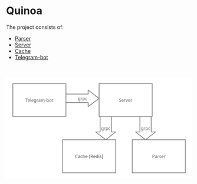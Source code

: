 # Quinoa

The project consists of:<br>
+ [Parser](https://github.com/s-vvardenfell/QuinoaParser)
+ [Server](https://github.com/s-vvardenfell/QuinoaServer)
+ [Cache](https://github.com/s-vvardenfell/QuinoaCache)
+ [Telegram-bot](https://github.com/s-vvardenfell/QuinoaTgBot)
<br>

![Alt-текст](https://github.com/s-vvardenfell/Quinoa/blob/main/src/Untitled%20Workspace.png)
